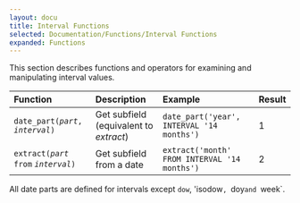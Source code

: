 ```yaml
---
layout: docu
title: Interval Functions
selected: Documentation/Functions/Interval Functions
expanded: Functions
---
```

This section describes functions and operators for examining and manipulating interval values.

| Function | Description | Example | Result |
|:---|:---|:---|:---|
| `date_part(`*`part`*`, `*`interval`*`)` | Get subfield (equivalent to *extract*) | `date_part('year', INTERVAL '14 months')` | 1 |
| `extract(`*`part`* `from` *`interval`*`)` | Get subfield from a date | `extract('month' FROM INTERVAL '14 months')` | 2 |

All date parts are defined for intervals except `dow`, 'isodow`, `doy`and `week`.

